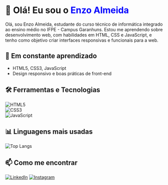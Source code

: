 # 👋 Olá! Eu sou o <span style="color:blue;">Enzo Almeida</span>

Olá, sou Enzo Almeida, estudante do curso técnico de informática integrado ao ensino médio no IFPE - Campus Garanhuns. Estou me aprendendo sobre desenvolvimento web, com habilidades em HTML, CSS e JavaScript, e tenho como objetivo criar interfaces responsivas e funcionais para a web.

## 🌱 Em constante aprendizado  
- HTML5, CSS3, JavaScript  
- Design responsivo e boas práticas de front-end

## 🛠️ Ferramentas e Tecnologias  
![HTML5](https://img.shields.io/badge/HTML5-E34F26?style=for-the-badge&logo=html5&logoColor=white)  
![CSS3](https://img.shields.io/badge/CSS3-1572B6?style=for-the-badge&logo=css3&logoColor=white)  
![JavaScript](https://img.shields.io/badge/JavaScript-F7DF1E?style=for-the-badge&logo=javascript&logoColor=black)  

## 📊 Linguagens mais usadas  
![Top Langs](https://github-readme-stats.vercel.app/api/top-langs/?username=Enzoalmeida07&layout=compact&hide=html&title_color=ffffff&text_color=ffffff&bg_color=000000)

## 📫 Como me encontrar  
[![LinkedIn](https://img.shields.io/badge/LinkedIn-blue?style=for-the-badge&logo=linkedin&logoColor=white)](https://www.linkedin.com/in/enzo-almeida-3a5bb5344)
[![Instagram](https://img.shields.io/badge/Instagram-ff007f?style=for-the-badge&logo=instagram&logoColor=white)](https://www.instagram.com/enzoalmeidda/)
